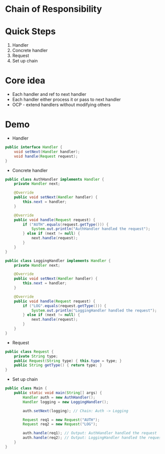 # Chain of Responsibility

# Quick Steps

1. Handler
2. Concrete handler
3. Request
4. Set up chain

# Core idea

- Each handler and ref to next handler
- Each handler either process it or pass to next handler
- OCP - extend handlers without modifying others

# Demo

- Handler

```java
public interface Handler {
    void setNext(Handler handler);
    void handle(Request request);
}
```

- Concrete handler

```java
public class AuthHandler implements Handler {
    private Handler next;

    @Override
    public void setNext(Handler handler) {
        this.next = handler;
    }

    @Override
    public void handle(Request request) {
        if ("AUTH".equals(request.getType())) {
            System.out.println("AuthHandler handled the request");
        } else if (next != null) {
            next.handle(request);
        }
    }
}

public class LoggingHandler implements Handler {
    private Handler next;

    @Override
    public void setNext(Handler handler) {
        this.next = handler;
    }

    @Override
    public void handle(Request request) {
        if ("LOG".equals(request.getType())) {
            System.out.println("LoggingHandler handled the request");
        } else if (next != null) {
            next.handle(request);
        }
    }
}
```

- Request

```java
public class Request {
    private String type;
    public Request(String type) { this.type = type; }
    public String getType() { return type; }
}
```

- Set up chain

```java
public class Main {
    public static void main(String[] args) {
        Handler auth = new AuthHandler();
        Handler logging = new LoggingHandler();

        auth.setNext(logging); // Chain: Auth -> Logging

        Request req1 = new Request("AUTH");
        Request req2 = new Request("LOG");

        auth.handle(req1); // Output: AuthHandler handled the request
        auth.handle(req2); // Output: LoggingHandler handled the request
    }
}
```
